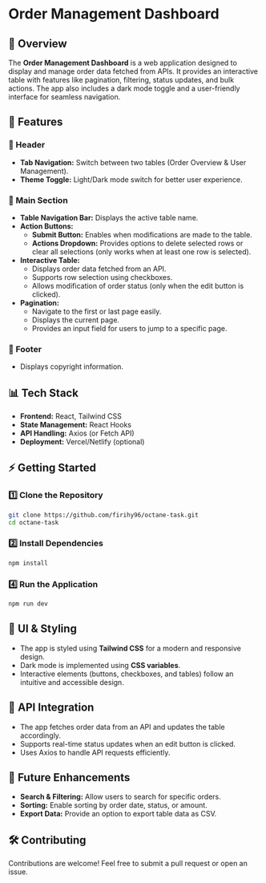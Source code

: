 # Order Management Dashboard

## 📌 Overview
The **Order Management Dashboard** is a web application designed to display and manage order data fetched from APIs. It provides an interactive table with features like pagination, filtering, status updates, and bulk actions. The app also includes a dark mode toggle and a user-friendly interface for seamless navigation.

## 🚀 Features

### 🔹 Header
- **Tab Navigation:** Switch between two tables (Order Overview & User Management).
- **Theme Toggle:** Light/Dark mode switch for better user experience.

### 🔹 Main Section
- **Table Navigation Bar:** Displays the active table name.
- **Action Buttons:**
  - **Submit Button:** Enables when modifications are made to the table.
  - **Actions Dropdown:** Provides options to delete selected rows or clear all selections (only works when at least one row is selected).
- **Interactive Table:**
  - Displays order data fetched from an API.
  - Supports row selection using checkboxes.
  - Allows modification of order status (only when the edit button is clicked).
- **Pagination:**
  - Navigate to the first or last page easily.
  - Displays the current page.
  - Provides an input field for users to jump to a specific page.

### 🔹 Footer
- Displays copyright information.

## 📊 Tech Stack
- **Frontend:** React, Tailwind CSS
- **State Management:** React Hooks
- **API Handling:** Axios (or Fetch API)
- **Deployment:** Vercel/Netlify (optional)

## ⚡ Getting Started

### 1️⃣ Clone the Repository
```sh
git clone https://github.com/firihy96/octane-task.git
cd octane-task
```

### 2️⃣ Install Dependencies
```sh
npm install
```


### 4️⃣ Run the Application
```sh
npm run dev
```

## 🎨 UI & Styling
- The app is styled using **Tailwind CSS** for a modern and responsive design.
- Dark mode is implemented using **CSS variables**.
- Interactive elements (buttons, checkboxes, and tables) follow an intuitive and accessible design.

## 🔄 API Integration
- The app fetches order data from an API and updates the table accordingly.
- Supports real-time status updates when an edit button is clicked.
- Uses Axios to handle API requests efficiently.

## 📌 Future Enhancements
- **Search & Filtering:** Allow users to search for specific orders.
- **Sorting:** Enable sorting by order date, status, or amount.
- **Export Data:** Provide an option to export table data as CSV.

## 🛠️ Contributing
Contributions are welcome! Feel free to submit a pull request or open an issue.
